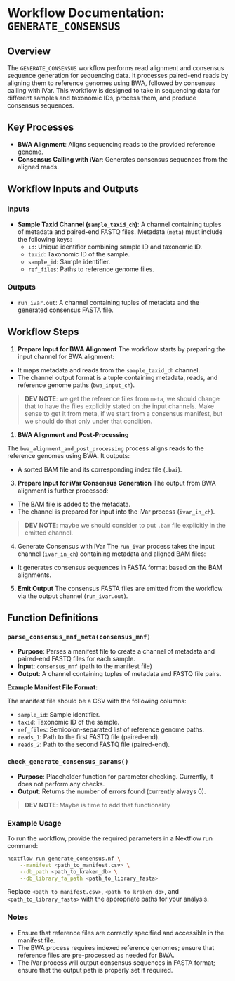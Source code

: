 # Workflow Documentation: `GENERATE_CONSENSUS`

## Overview

The `GENERATE_CONSENSUS` workflow performs read alignment and consensus sequence generation for sequencing data. It processes paired-end reads by aligning them to reference genomes using BWA, followed by consensus calling with iVar. This workflow is designed to take in sequencing data for different samples and taxonomic IDs, process them, and produce consensus sequences.

## Key Processes

- **BWA Alignment**: Aligns sequencing reads to the provided reference genome.
- **Consensus Calling with iVar**: Generates consensus sequences from the aligned reads.

## Workflow Inputs and Outputs

### Inputs

- **Sample Taxid Channel (`sample_taxid_ch`)**: A channel containing tuples of metadata and paired-end FASTQ files. Metadata (`meta`) must include the following keys:
  - `id`: Unique identifier combining sample ID and taxonomic ID.
  - `taxid`: Taxonomic ID of the sample.
  - `sample_id`: Sample identifier.
  - `ref_files`: Paths to reference genome files.

### Outputs

- `run_ivar.out`: A channel containing tuples of metadata and the generated consensus FASTA file.

## Workflow Steps

1. **Prepare Input for BWA Alignment**
The workflow starts by preparing the input channel for BWA alignment:

- It maps metadata and reads from the `sample_taxid_ch` channel.
- The channel output format is a tuple containing metadata, reads, and reference genome paths (`bwa_input_ch`).

> **DEV NOTE**: we get the reference files from `meta`, we should change that to have the files explicitly stated on the input channels. Make sense to get it from meta, if we start from a consensus manifest, but we should do that only under that condition.

1. **BWA Alignment and Post-Processing**

The `bwa_alignment_and_post_processing` process aligns reads to the reference genomes using BWA. It outputs:

- A sorted BAM file and its corresponding index file (`.bai`).

3. **Prepare Input for iVar Consensus Generation**
The output from BWA alignment is further processed:

- The BAM file is added to the metadata.
- The channel is prepared for input into the iVar process (`ivar_in_ch`).

> **DEV NOTE**: maybe we should consider to put `.bam` file explicitly in the emitted channel.

4. Generate Consensus with iVar
The `run_ivar` process takes the input channel (`ivar_in_ch`) containing metadata and aligned BAM files:

- It generates consensus sequences in FASTA format based on the BAM alignments.

5. **Emit Output**
The consensus FASTA files are emitted from the workflow via the output channel (`run_ivar.out`).

## Function Definitions

### `parse_consensus_mnf_meta(consensus_mnf)`

- **Purpose**: Parses a manifest file to create a channel of metadata and paired-end FASTQ files for each sample.
- **Input**: `consensus_mnf` (path to the manifest file)
- **Output**: A channel containing tuples of metadata and FASTQ file pairs.

**Example Manifest File Format:**

The manifest file should be a CSV with the following columns:

- `sample_id`: Sample identifier.
- `taxid`: Taxonomic ID of the sample.
- `ref_files`: Semicolon-separated list of reference genome paths.
- `reads_1`: Path to the first FASTQ file (paired-end).
- `reads_2`: Path to the second FASTQ file (paired-end).

### `check_generate_consensus_params()`

- **Purpose**: Placeholder function for parameter checking. Currently, it does not perform any checks.
- **Output**: Returns the number of errors found (currently always 0).

> **DEV NOTE**: Maybe is time to add that functionality

### Example Usage

To run the workflow, provide the required parameters in a Nextflow run command:

```bash
nextflow run generate_consensus.nf \
    --manifest <path_to_manifest.csv> \
    --db_path <path_to_kraken_db> \
    --db_library_fa_path <path_to_library_fasta>
```

Replace `<path_to_manifest.csv>`, `<path_to_kraken_db>`, and `<path_to_library_fasta>` with the appropriate paths for your analysis.

### Notes

- Ensure that reference files are correctly specified and accessible in the manifest file.
- The BWA process requires indexed reference genomes; ensure that reference files are pre-processed as needed for BWA.
- The iVar process will output consensus sequences in FASTA format; ensure that the output path is properly set if required.
